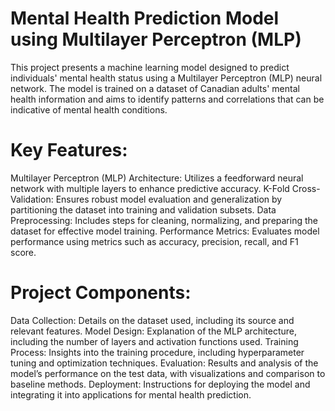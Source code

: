 # Mental Health Prediction Model using Multilayer Perceptron (MLP)
This project presents a machine learning model designed to predict individuals' mental health status using a Multilayer Perceptron (MLP) neural network. The model is trained on a dataset of Canadian adults' mental health information and aims to identify patterns and correlations that can be indicative of mental health conditions.

# Key Features:
Multilayer Perceptron (MLP) Architecture: Utilizes a feedforward neural network with multiple layers to enhance predictive accuracy.
K-Fold Cross-Validation: Ensures robust model evaluation and generalization by partitioning the dataset into training and validation subsets.
Data Preprocessing: Includes steps for cleaning, normalizing, and preparing the dataset for effective model training.
Performance Metrics: Evaluates model performance using metrics such as accuracy, precision, recall, and F1 score.

# Project Components:
Data Collection: Details on the dataset used, including its source and relevant features.
Model Design: Explanation of the MLP architecture, including the number of layers and activation functions used.
Training Process: Insights into the training procedure, including hyperparameter tuning and optimization techniques.
Evaluation: Results and analysis of the model’s performance on the test data, with visualizations and comparison to baseline methods.
Deployment: Instructions for deploying the model and integrating it into applications for mental health prediction.
